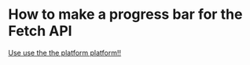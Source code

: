 # How to make a progress bar for the Fetch API

[Use use the the platform platform!!](https://sgentle.github.io/fetch-progress-lol)
